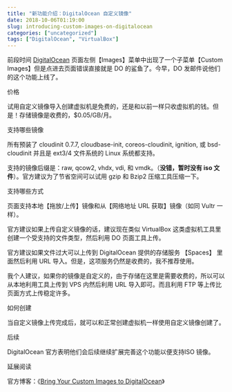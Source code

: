 ```yaml
---
title: "新功能介绍：DigitalOcean 自定义镜像"
date: 2018-10-06T01:19:00
slug: introducing-custom-images-on-digitalocean
categories: ["uncategorized"]
tags: ["DigitalOcean", "VirtualBox"]
---
```


前段时间 [DigitalOcean](https://m.do.co/c/7210ed2e262d) 页面左侧【Images】菜单中出现了一个子菜单【Custom Images】但是点进去页面错误直接就是 DO 的鲨鱼了。今早，DO 发邮件说他们的这个功能上线了。

价格

试用自定义镜像导入创建虚拟机是免费的，还是和以前一样只收虚拟机的钱。但是！存储镜像是收费的，$0.05/GB/月。

支持哪些镜像

所有预装了 cloudinit 0.7.7, cloudbase-init, coreos-cloudinit, ignition, 或 bsd-cloudinit 并且是 ext3/4 文件系统的 Linux 系统都支持。

支持的镜像后缀是：raw, qcow2, vhdx, vdi, 和 vmdk。（**没错，暂时没有 iso 文件**）。官方建议为了节省空间可以试用 gzip 和 Bzip2 压缩工具压缩一下。

支持哪些方式

页面支持本地【拖放/上传】镜像和从【网络地址 URL 获取】镜像（如同 Vultr 一样）。

官方建议如果上传自定义镜像的话，建议现在类似 VirtualBox 这类虚拟机工具里创建一个受支持的文件类型，然后利用 DO 页面工具上传。

官方建议如果文件过大可以上传到 DigitalOcean 提供的存储服务 【Spaces】 里面然后利用 URL 导入。但是，这项服务仍然是收费的，我不推荐使用。

我个人建议，如果你的镜像是自定义的，由于存储在这里是需要收费的，所以可以从本地利用工具上传到 VPS 内然后利用 URL 导入即可。而且利用 FTP 等上传比页面方式上传稳定许多。

如何创建

当自定义镜像上传完成后，就可以和正常创建虚拟机一样使用自定义镜像创建了。

后续

DigitalOcean 官方表明他们会后续继续扩展完善这个功能以便支持ISO 镜像。

延展阅读

官方博客：《[Bring Your Custom Images to DigitalOcean](https://blog.digitalocean.com/custom-images/)》